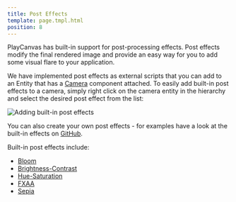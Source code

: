 ```yaml
---
title: Post Effects
template: page.tmpl.html
position: 8
---
```


PlayCanvas has built-in support for post-processing effects. Post effects modify the final rendered image and provide an easy way for you to add some visual flare to your application.

We have implemented post effects as external scripts that you can add to an Entity that has a [Camera][camera] component attached. To easily add built-in post effects to a camera, simply right click on the camera entity in the hierarchy and select the desired post effect from the list:

<img alt="Adding built-in post effects" src="/images/platform/builtin_posteffects.png"></img>

You can also create your own post effects - for examples have a look at the built-in effects on [GitHub][github_posteffects].

Built-in post effects include:

* [Bloom][bloom]
* [Brightness-Contrast][brightness_contrast]
* [Hue-Saturation][hue_saturation]
* [FXAA][fxaa]
* [Sepia][sepia]

[camera]: /user-manual/packs/entities/components/camera
[github_posteffects]: https://github.com/playcanvas/engine/tree/master/extras/posteffects
[bloom]: /user-manual/posteffects/bloom
[brightness_contrast]: /user-manual/posteffects/brightness_contrast
[hue_saturation]: /user-manual/posteffects/hue_saturation
[fxaa]: /user-manual/posteffects/fxaa
[sepia]: /user-manual/posteffects/sepia
